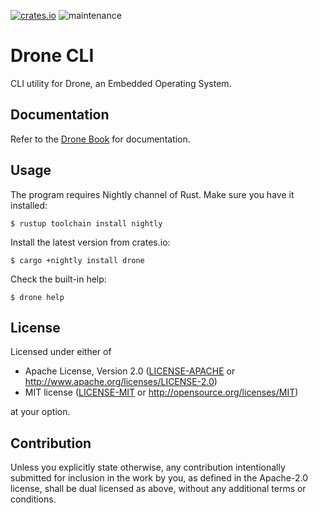 [![crates.io](https://img.shields.io/crates/v/drone.svg)](https://crates.io/crates/drone)
![maintenance](https://img.shields.io/badge/maintenance-actively--developed-brightgreen.svg)

# Drone CLI

<!-- cargo-rdme start -->

CLI utility for Drone, an Embedded Operating System.

## Documentation

Refer to the [Drone Book](https://book.drone-os.com/) for documentation.

## Usage

The program requires Nightly channel of Rust. Make sure you have it
installed:

```shell
$ rustup toolchain install nightly
```

Install the latest version from crates.io:

```shell
$ cargo +nightly install drone
```

Check the built-in help:

```shell
$ drone help
```

<!-- cargo-rdme end -->

## License

Licensed under either of

 * Apache License, Version 2.0
   ([LICENSE-APACHE](LICENSE-APACHE) or http://www.apache.org/licenses/LICENSE-2.0)
 * MIT license
   ([LICENSE-MIT](LICENSE-MIT) or http://opensource.org/licenses/MIT)

at your option.

## Contribution

Unless you explicitly state otherwise, any contribution intentionally submitted
for inclusion in the work by you, as defined in the Apache-2.0 license, shall be
dual licensed as above, without any additional terms or conditions.
